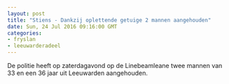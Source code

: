 ```yaml
---
layout: post
title: "Stiens - Dankzij oplettende getuige 2 mannen aangehouden"
date: Sun, 24 Jul 2016 09:16:00 GMT
categories: 
- fryslan 
- leeuwarderadeel 
---
```


De politie heeft op zaterdagavond op de Linebeamleane twee mannen van 33 en een 36 jaar uit Leeuwarden aangehouden.
